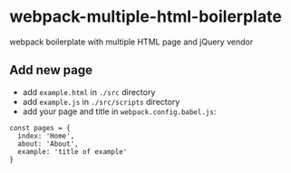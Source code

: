 # webpack-multiple-html-boilerplate
webpack boilerplate with multiple HTML page and jQuery vendor

## Add new page 
* add ```example.html``` in ```./src``` directory
* add ```example.js``` in ```./src/scripts``` directory
* add your page and title in ```webpack.config.babel.js```:
```
const pages = {
  index: 'Home',
  about: 'About',
  example: 'title of example'
}
```
